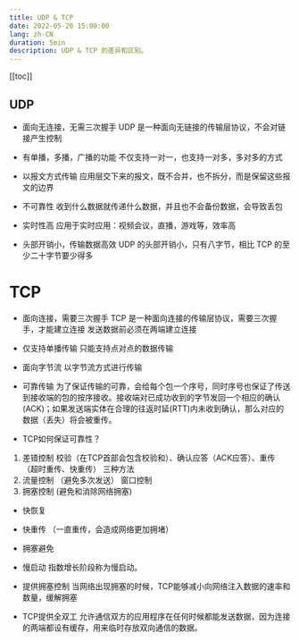 ```yaml
---
title: UDP & TCP
date: 2022-05-20 15:00:00
lang: zh-CN
duration: 5min
description: UDP & TCP 的差异和区别。
---
```


[[toc]]

## UDP

- 面向无连接，无需三次握手
UDP 是一种面向无链接的传输层协议，不会对链接产生控制

- 有单播，多播，广播的功能
不仅支持一对一，也支持一对多，多对多的方式

- 以报文方式传输
应用层交下来的报文，既不合并，也不拆分，而是保留这些报文的边界

- 不可靠性
收到什么数据就传递什么数据，并且也不会备份数据，会导致丢包

- 实时性高
应用于实时应用：视频会议，直播，游戏等，效率高

- 头部开销小，传输数据高效
UDP 的头部开销小，只有八字节，相比 TCP 的至少二十字节要少得多


# TCP

- 面向连接，需要三次握手
TCP 是一种面向连接的传输层协议，需要三次握手，才能建立连接
发送数据前必须在两端建立连接

- 仅支持单播传输
只能支持点对点的数据传输

- 面向字节流
以字节流方式进行传输

- 可靠传输
为了保证传输的可靠，会给每个包一个序号，同时序号也保证了传送到接收端的包的按序接收。接收端对已成功收到的字节发回一个相应的确认(ACK)；如果发送端实体在合理的往返时延(RTT)内未收到确认，那么对应的数据（丢失）将会被重传。

- TCP如何保证可靠性？
1. 差错控制
   校验（在TCP首部会包含校验和）、确认应答（ACK应答）、重传（超时重传、快重传） 三种方法
2. 流量控制 （避免多次发送）
   窗口控制
3. 拥塞控制 (避免和消除网络拥塞) 
  - 快恢复
  - 快重传 （一直重传，会造成网络更加拥堵）
  - 拥塞避免
  - 慢启动 指数增长阶段称为慢启动。

- 提供拥塞控制
当网络出现拥塞的时候，TCP能够减小向网络注入数据的速率和数量，缓解拥塞

- TCP提供全双工
允许通信双方的应用程序在任何时候都能发送数据，因为连接的两端都设有缓存，用来临时存放双向通信的数据。
   